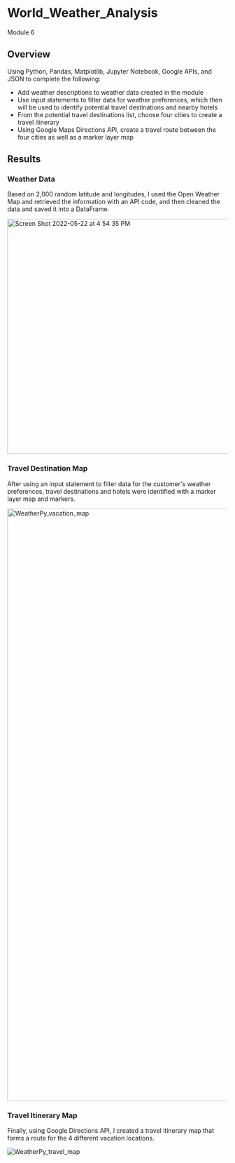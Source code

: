 # World_Weather_Analysis
 Module 6
 
## Overview
Using Python, Pandas, Matplotlib, Jupyter Notebook, Google APIs, and JSON to complete the following: 
* Add weather descriptions to weather data created in the module
* Use input statements to filter data for weather preferences, which then will be used to identify potential travel destinations and nearby hotels
* From the potential travel destinations list, choose four cities to create a travel itinerary
* Using Google Maps Directions API, create a travel route between the four cities as well as a marker layer map

## Results

### Weather Data
Based on 2,000 random latitude and longitudes, I used the Open Weather Map and retrieved the information with an API code, and then cleaned the data and saved it into a DataFrame. 

<img width="536" alt="Screen Shot 2022-05-22 at 4 54 35 PM" src="https://user-images.githubusercontent.com/96043107/169717571-f2c6c966-75d9-4aa2-a8ad-b0398fda501b.png">

### Travel Destination Map
After using an input statement to filter data for the customer's weather preferences, travel destinations and hotels were identified with a marker layer map and markers.

<img width="1351" alt="WeatherPy_vacation_map" src="https://user-images.githubusercontent.com/96043107/169717648-83df23fe-c2b8-4744-be02-f11f27cbd1c3.png">

### Travel Itinerary Map
Finally, using Google Directions API, I created a travel itinerary map that forms a route for the 4 different vacation locations.

![WeatherPy_travel_map](https://user-images.githubusercontent.com/96043107/169717684-84c342d2-4163-46bf-8118-b4fd7a019f2e.png)
